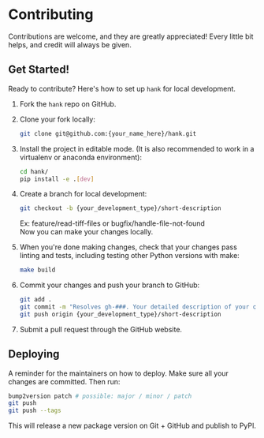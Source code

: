 # Contributing

Contributions are welcome, and they are greatly appreciated! Every little bit
helps, and credit will always be given.

## Get Started!

Ready to contribute? Here's how to set up `hank` for local development.

1. Fork the `hank` repo on GitHub.

2. Clone your fork locally:

    ```bash
    git clone git@github.com:{your_name_here}/hank.git
    ```

3. Install the project in editable mode. (It is also recommended to work in a virtualenv or anaconda environment):

    ```bash
    cd hank/
    pip install -e .[dev]
    ```

4. Create a branch for local development:

    ```bash
    git checkout -b {your_development_type}/short-description
    ```

    Ex: feature/read-tiff-files or bugfix/handle-file-not-found<br>
    Now you can make your changes locally.

5. When you're done making changes, check that your changes pass linting and
   tests, including testing other Python versions with make:

    ```bash
    make build
    ```

6. Commit your changes and push your branch to GitHub:

    ```bash
    git add .
    git commit -m "Resolves gh-###. Your detailed description of your changes."
    git push origin {your_development_type}/short-description
    ```

7. Submit a pull request through the GitHub website.

## Deploying

A reminder for the maintainers on how to deploy.
Make sure all your changes are committed.
Then run:

```bash
bump2version patch # possible: major / minor / patch
git push
git push --tags
```

This will release a new package version on Git + GitHub and publish to PyPI.
